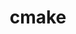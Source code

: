 ---
title: "cmake"
layout: cache
categories: [package, develop-2025-03-30]
meta: {"compilers": ["apple-clang@16.0.0", "cce@18.0.0", "gcc@10.5.0", "gcc@11.1.0", "gcc@11.4.0", "gcc@12.3.0", "gcc@12.4.0", "gcc@13.2.0", "gcc@13.3.0", "gcc@7.3.1", "gcc@7.5.0", "intel-oneapi-compilers@2024.1.0", "intel-oneapi-compilers@2024.2.1"], "num_specs": 38, "num_specs_by_stack": {"aws-pcluster-neoverse_v1": 1, "aws-pcluster-x86_64_v4": 4, "bootstrap-aarch64-darwin": 1, "bootstrap-x86_64-linux-gnu": 1, "build_systems": 1, "data-vis-sdk": 1, "developer-tools-aarch64-linux-gnu": 1, "developer-tools-darwin": 1, "developer-tools-x86_64_v3-linux-gnu": 1, "e4s": 4, "e4s-cray-rhel": 3, "e4s-neoverse-v2": 3, "e4s-oneapi": 3, "e4s-rocm-external": 2, "hep": 3, "ml-darwin-aarch64-mps": 1, "ml-linux-aarch64-cpu": 1, "ml-linux-aarch64-cuda": 1, "ml-linux-x86_64-cpu": 1, "ml-linux-x86_64-cuda": 1, "ml-linux-x86_64-rocm": 1, "radiuss": 2, "radiuss-aws": 2, "radiuss-aws-aarch64": 5, "root": 38, "tutorial": 3}, "oss": ["amzn2", "centos7", "rhel8", "sequoia", "ubuntu18.04", "ubuntu20.04", "ubuntu22.04", "ubuntu24.04"], "platforms": ["darwin", "linux"], "stacks": ["aws-pcluster-neoverse_v1", "aws-pcluster-x86_64_v4", "bootstrap-aarch64-darwin", "bootstrap-x86_64-linux-gnu", "build_systems", "data-vis-sdk", "developer-tools-aarch64-linux-gnu", "developer-tools-darwin", "developer-tools-x86_64_v3-linux-gnu", "e4s", "e4s-cray-rhel", "e4s-neoverse-v2", "e4s-oneapi", "e4s-rocm-external", "hep", "ml-darwin-aarch64-mps", "ml-linux-aarch64-cpu", "ml-linux-aarch64-cuda", "ml-linux-x86_64-cpu", "ml-linux-x86_64-cuda", "ml-linux-x86_64-rocm", "radiuss", "radiuss-aws", "radiuss-aws-aarch64", "root", "tutorial"], "targets": ["aarch64", "neoverse_v1", "neoverse_v2", "x86_64_v3", "x86_64_v4"], "versions": ["3.25.3", "3.31.6"]}
spec_details: [{"compiler": "gcc@11.4.0", "hash": "2x76yzc43bfb42htvrbgwuhqroxjnq4h", "os": "ubuntu22.04", "platform": "linux", "size": "-", "stacks": ["hep", "root"], "target": "x86_64_v3", "variants": ["build_system=generic", "build_type=Release", "~doc", "+ncurses", "+ownlibs", "~qtgui"], "versions": ["3.31.6"]}, {"compiler": "gcc@10.5.0", "hash": "3o3vy4wv5ixvnpkg5r5gltovhqvoexhm", "os": "centos7", "platform": "linux", "size": "-", "stacks": ["developer-tools-x86_64_v3-linux-gnu", "root"], "target": "x86_64_v3", "variants": ["build_system=generic", "build_type=Release", "~doc", "+ncurses", "+ownlibs", "~qtgui"], "versions": ["3.31.6"]}, {"compiler": "gcc@11.4.0", "hash": "3tk2vgrd6xy6axwpx42pgveptzjo77i6", "os": "ubuntu22.04", "platform": "linux", "size": "-", "stacks": ["e4s-neoverse-v2", "root"], "target": "neoverse_v2", "variants": ["build_system=generic", "build_type=Release", "~doc", "+ncurses", "+ownlibs", "~qtgui"], "versions": ["3.31.6"]}, {"compiler": "gcc@7.3.1", "hash": "4v5n2vgnfepxpnmpru6lro43f5frme24", "os": "amzn2", "platform": "linux", "size": "-", "stacks": ["radiuss-aws-aarch64", "root"], "target": "aarch64", "variants": ["build_system=generic", "build_type=Release", "~doc", "+ncurses", "+ownlibs", "~qtgui"], "versions": ["3.31.6"]}, {"compiler": "intel-oneapi-compilers@2024.1.0", "hash": "5dyeexh7wqwxkpxqg3bk2jlsrhrhpc6g", "os": "amzn2", "platform": "linux", "size": "-", "stacks": ["aws-pcluster-x86_64_v4", "root"], "target": "x86_64_v4", "variants": ["build_system=generic", "build_type=Release", "~doc", "+ncurses", "+ownlibs", "~qtgui"], "versions": ["3.31.6"]}, {"compiler": "intel-oneapi-compilers@2024.2.1", "hash": "5i6evrfd5k2epblru6ftk74phqhosy3d", "os": "ubuntu22.04", "platform": "linux", "size": "-", "stacks": ["e4s-oneapi", "root"], "target": "x86_64_v3", "variants": ["build_system=generic", "build_type=Release", "~doc", "+ncurses", "+ownlibs", "patches:=dbc3892", "~qtgui"], "versions": ["3.25.3"]}, {"compiler": "gcc@11.4.0", "hash": "6sw2cubxhfapqd73sr5giumkfpj3qbgd", "os": "ubuntu22.04", "platform": "linux", "size": "-", "stacks": ["e4s-neoverse-v2", "root"], "target": "neoverse_v2", "variants": ["build_system=generic", "build_type=Release", "~doc", "+ncurses", "+ownlibs", "~qtgui"], "versions": ["3.31.6"]}, {"compiler": "gcc@11.4.0", "hash": "7azuky3yafksdpz4n54kog36u7fmugg6", "os": "ubuntu22.04", "platform": "linux", "size": "-", "stacks": ["e4s-neoverse-v2", "root"], "target": "neoverse_v2", "variants": ["build_system=generic", "build_type=Release", "~doc", "+ncurses", "+ownlibs", "patches:=dbc3892", "~qtgui"], "versions": ["3.25.3"]}, {"compiler": "gcc@11.4.0", "hash": "cai4pmvb2gqncwgff2bnxqi2fgojokuf", "os": "ubuntu22.04", "platform": "linux", "size": "-", "stacks": ["e4s", "root"], "target": "x86_64_v3", "variants": ["build_system=generic", "build_type=Release", "~doc", "+ncurses", "+ownlibs", "~qtgui"], "versions": ["3.31.6"]}, {"compiler": "gcc@12.3.0", "hash": "dosvzxyzf34gzc2k472gxgw22ewsz54d", "os": "ubuntu22.04", "platform": "linux", "size": "-", "stacks": ["root", "tutorial"], "target": "x86_64_v3", "variants": ["build_system=generic", "build_type=Release", "~doc", "+ncurses", "+ownlibs", "~qtgui"], "versions": ["3.31.6"]}, {"compiler": "intel-oneapi-compilers@2024.1.0", "hash": "dscdiejqf3m3g47wtucqzdt2u3ekvvxx", "os": "amzn2", "platform": "linux", "size": "-", "stacks": ["aws-pcluster-x86_64_v4", "root"], "target": "x86_64_v3", "variants": ["build_system=generic", "build_type=Release", "~doc", "+ncurses", "+ownlibs", "~qtgui"], "versions": ["3.31.6"]}, {"compiler": "gcc@7.3.1", "hash": "dsybim5smnxglous7akjocneysz5ta5r", "os": "amzn2", "platform": "linux", "size": "-", "stacks": ["radiuss-aws", "root"], "target": "x86_64_v3", "variants": ["build_system=generic", "build_type=Release", "~doc", "+ncurses", "+ownlibs", "~qtgui"], "versions": ["3.31.6"]}, {"compiler": "apple-clang@16.0.0", "hash": "dwqcrcaa4pwqubddiw7tdy6haiic5tga", "os": "sequoia", "platform": "darwin", "size": "-", "stacks": ["bootstrap-aarch64-darwin", "developer-tools-darwin", "ml-darwin-aarch64-mps", "root"], "target": "aarch64", "variants": ["build_system=generic", "build_type=Release", "~doc", "+ncurses", "+ownlibs", "~qtgui"], "versions": ["3.31.6"]}, {"compiler": "gcc@7.5.0", "hash": "exuunlk5vyoi4pbl4bmcki3jz6upnrig", "os": "ubuntu18.04", "platform": "linux", "size": "-", "stacks": ["build_systems", "radiuss", "root"], "target": "x86_64_v3", "variants": ["build_system=generic", "build_type=Release", "~doc", "+ncurses", "+ownlibs", "~qtgui"], "versions": ["3.31.6"]}, {"compiler": "cce@18.0.0", "hash": "fgrhilsaso7czjywf3r2wypar6c77h6j", "os": "rhel8", "platform": "linux", "size": "-", "stacks": ["e4s-cray-rhel", "root"], "target": "x86_64_v3", "variants": ["build_system=generic", "build_type=Release", "~doc", "+ncurses", "+ownlibs", "patches:=dbc3892", "~qtgui"], "versions": ["3.25.3"]}, {"compiler": "gcc@7.3.1", "hash": "fvbxlrrzcz3mi35xy6st76g5fmkyaxn6", "os": "amzn2", "platform": "linux", "size": "-", "stacks": ["radiuss-aws-aarch64", "root"], "target": "aarch64", "variants": ["build_system=generic", "build_type=Release", "~doc", "+ncurses", "+ownlibs", "~qtgui"], "versions": ["3.31.6"]}, {"compiler": "gcc@11.4.0", "hash": "gkddyjg6b7xvwqbatj7q2uk3j5h6zg5y", "os": "ubuntu22.04", "platform": "linux", "size": "-", "stacks": ["hep", "root"], "target": "x86_64_v3", "variants": ["build_system=generic", "build_type=Release", "~doc", "+ncurses", "+ownlibs", "~qtgui"], "versions": ["3.31.6"]}, {"compiler": "gcc@7.3.1", "hash": "gkxdvqsjhx5zooicpr6flaftddedwdrs", "os": "amzn2", "platform": "linux", "size": "-", "stacks": ["radiuss-aws-aarch64", "root"], "target": "aarch64", "variants": ["build_system=generic", "build_type=Release", "~doc", "+ncurses", "+ownlibs", "~qtgui"], "versions": ["3.31.6"]}, {"compiler": "gcc@11.4.0", "hash": "h24pw3f37npyu2pjw3ytqp6h5astjipb", "os": "ubuntu22.04", "platform": "linux", "size": "-", "stacks": ["root", "tutorial"], "target": "x86_64_v3", "variants": ["build_system=generic", "build_type=Release", "~doc", "+ncurses", "+ownlibs", "~qtgui"], "versions": ["3.31.6"]}, {"compiler": "intel-oneapi-compilers@2024.2.1", "hash": "iewpnimrxtf2d2tbwcxlanmcjryoxiz6", "os": "ubuntu22.04", "platform": "linux", "size": "-", "stacks": ["e4s-oneapi", "root"], "target": "x86_64_v3", "variants": ["build_system=generic", "build_type=Release", "~doc", "+ncurses", "+ownlibs", "~qtgui"], "versions": ["3.31.6"]}, {"compiler": "gcc@7.3.1", "hash": "ikodgkj6xdwyzuajso3uwjyw5df36fvv", "os": "amzn2", "platform": "linux", "size": "-", "stacks": ["radiuss-aws-aarch64", "root"], "target": "neoverse_v2", "variants": ["build_system=generic", "build_type=Release", "~doc", "+ncurses", "+ownlibs", "~qtgui"], "versions": ["3.31.6"]}, {"compiler": "gcc@13.3.0", "hash": "jjbllyqimj2qv5yexvnvws7q4seqlq56", "os": "rhel8", "platform": "linux", "size": "-", "stacks": ["developer-tools-aarch64-linux-gnu", "root"], "target": "aarch64", "variants": ["build_system=generic", "build_type=Release", "~doc", "+ncurses", "+ownlibs", "~qtgui"], "versions": ["3.31.6"]}, {"compiler": "gcc@11.4.0", "hash": "kstv7pgp53c42thjtvd5jk3cmd6p3gvg", "os": "ubuntu22.04", "platform": "linux", "size": "-", "stacks": ["e4s", "e4s-rocm-external", "root", "tutorial"], "target": "x86_64_v3", "variants": ["build_system=generic", "build_type=Release", "~doc", "+ncurses", "+ownlibs", "~qtgui"], "versions": ["3.31.6"]}, {"compiler": "gcc@13.2.0", "hash": "mmb45hsa7izabbmr6mddizvzqsrpqlhe", "os": "ubuntu24.04", "platform": "linux", "size": "-", "stacks": ["bootstrap-x86_64-linux-gnu", "ml-linux-x86_64-cpu", "ml-linux-x86_64-cuda", "ml-linux-x86_64-rocm", "root"], "target": "x86_64_v3", "variants": ["build_system=generic", "build_type=Release", "~doc", "+ncurses", "+ownlibs", "~qtgui"], "versions": ["3.31.6"]}, {"compiler": "gcc@11.4.0", "hash": "mqeeg3xzryj6x3w2xv5hhmb3fwijyclm", "os": "ubuntu22.04", "platform": "linux", "size": "-", "stacks": ["e4s", "e4s-rocm-external", "root"], "target": "x86_64_v3", "variants": ["build_system=generic", "build_type=Release", "~doc", "+ncurses", "+ownlibs", "patches:=dbc3892", "~qtgui"], "versions": ["3.25.3"]}, {"compiler": "intel-oneapi-compilers@2024.1.0", "hash": "ofyl6fekud5irmzlh6xeovh2zmzgnxlp", "os": "amzn2", "platform": "linux", "size": "-", "stacks": ["aws-pcluster-x86_64_v4", "root"], "target": "x86_64_v3", "variants": ["build_system=generic", "build_type=Release", "~doc", "+ncurses", "+ownlibs", "~qtgui"], "versions": ["3.31.6"]}, {"compiler": "gcc@11.4.0", "hash": "p3ig544gkxqywiygfp7p64lts5l5iirj", "os": "ubuntu22.04", "platform": "linux", "size": "-", "stacks": ["hep", "root"], "target": "x86_64_v3", "variants": ["build_system=generic", "build_type=Release", "~doc", "+ncurses", "+ownlibs", "~qtgui"], "versions": ["3.31.6"]}, {"compiler": "gcc@11.1.0", "hash": "q3tmfw36bnb7gdfnsqbjoxcuvoec634j", "os": "ubuntu20.04", "platform": "linux", "size": "-", "stacks": ["data-vis-sdk", "root"], "target": "x86_64_v3", "variants": ["build_system=generic", "build_type=Release", "~doc", "+ncurses", "~ownlibs", "~qtgui"], "versions": ["3.31.6"]}, {"compiler": "intel-oneapi-compilers@2024.2.1", "hash": "qq25hggb5ni2o4guq34y7vaicrjm77za", "os": "ubuntu22.04", "platform": "linux", "size": "-", "stacks": ["e4s-oneapi", "root"], "target": "x86_64_v3", "variants": ["build_system=generic", "build_type=Release", "~doc", "+ncurses", "+ownlibs", "~qtgui"], "versions": ["3.31.6"]}, {"compiler": "cce@18.0.0", "hash": "qv7my2i6tlz4dbyifi6xxbgdudnt4e6o", "os": "rhel8", "platform": "linux", "size": "-", "stacks": ["e4s-cray-rhel", "root"], "target": "x86_64_v3", "variants": ["build_system=generic", "build_type=Release", "~doc", "+ncurses", "+ownlibs", "~qtgui"], "versions": ["3.31.6"]}, {"compiler": "gcc@12.4.0", "hash": "s5rhexyrpy67m3epdcaahr4ew5t32cje", "os": "amzn2", "platform": "linux", "size": "-", "stacks": ["aws-pcluster-neoverse_v1", "root"], "target": "neoverse_v1", "variants": ["build_system=generic", "build_type=Release", "~doc", "+ncurses", "+ownlibs", "~qtgui"], "versions": ["3.31.6"]}, {"compiler": "gcc@7.5.0", "hash": "tpqfrdx6gqeoo6nglpzt3brnh7mdtlrn", "os": "ubuntu18.04", "platform": "linux", "size": "-", "stacks": ["radiuss", "root"], "target": "x86_64_v3", "variants": ["build_system=generic", "build_type=Release", "~doc", "+ncurses", "+ownlibs", "~qtgui"], "versions": ["3.31.6"]}, {"compiler": "gcc@11.4.0", "hash": "u2skbzy34h546amu3uqkoequrdoa5oin", "os": "ubuntu22.04", "platform": "linux", "size": "-", "stacks": ["e4s", "root"], "target": "x86_64_v3", "variants": ["build_system=generic", "build_type=Release", "~doc", "+ncurses", "+ownlibs", "~qtgui"], "versions": ["3.31.6"]}, {"compiler": "cce@18.0.0", "hash": "uxft6hangaqeb2tyqirjahca4rlggajv", "os": "rhel8", "platform": "linux", "size": "-", "stacks": ["e4s-cray-rhel", "root"], "target": "x86_64_v3", "variants": ["build_system=generic", "build_type=Release", "~doc", "+ncurses", "+ownlibs", "~qtgui"], "versions": ["3.31.6"]}, {"compiler": "intel-oneapi-compilers@2024.1.0", "hash": "ybg3lbzwmp4p3gwc7gj4dmuyrjb4xxoa", "os": "amzn2", "platform": "linux", "size": "-", "stacks": ["aws-pcluster-x86_64_v4", "root"], "target": "x86_64_v4", "variants": ["build_system=generic", "build_type=Release", "~doc", "+ncurses", "+ownlibs", "~qtgui"], "versions": ["3.31.6"]}, {"compiler": "gcc@13.2.0", "hash": "yi6iqirhtgnym62j6y5km5crn4xihkos", "os": "ubuntu24.04", "platform": "linux", "size": "-", "stacks": ["ml-linux-aarch64-cpu", "ml-linux-aarch64-cuda", "root"], "target": "aarch64", "variants": ["build_system=generic", "build_type=Release", "~doc", "+ncurses", "+ownlibs", "~qtgui"], "versions": ["3.31.6"]}, {"compiler": "gcc@7.3.1", "hash": "ykm3c3uvkzpni3z2gxd62b35gun3gzlm", "os": "amzn2", "platform": "linux", "size": "-", "stacks": ["radiuss-aws-aarch64", "root"], "target": "aarch64", "variants": ["build_system=generic", "build_type=Release", "~doc", "+ncurses", "+ownlibs", "~qtgui"], "versions": ["3.31.6"]}, {"compiler": "gcc@7.3.1", "hash": "zwdgghc5cd2adibievuhnfkqz76x6bmb", "os": "amzn2", "platform": "linux", "size": "-", "stacks": ["radiuss-aws", "root"], "target": "x86_64_v3", "variants": ["build_system=generic", "build_type=Release", "~doc", "+ncurses", "+ownlibs", "~qtgui"], "versions": ["3.31.6"]}]
---